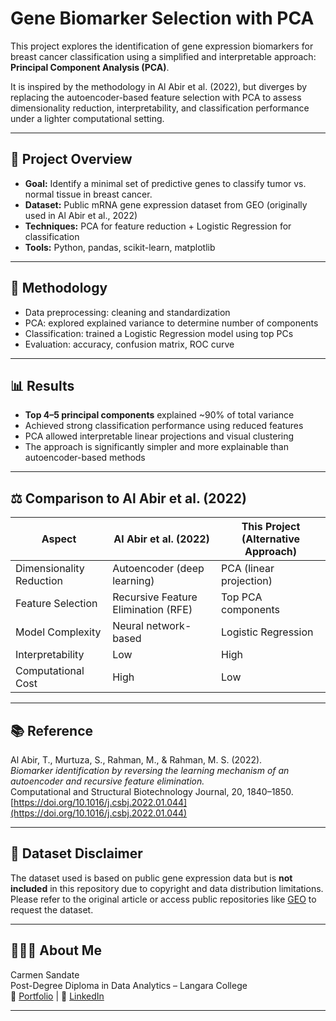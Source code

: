 # Gene Biomarker Selection with PCA

This project explores the identification of gene expression biomarkers for breast cancer classification using a simplified and interpretable approach: **Principal Component Analysis (PCA)**.

It is inspired by the methodology in Al Abir et al. (2022), but diverges by replacing the autoencoder-based feature selection with PCA to assess dimensionality reduction, interpretability, and classification performance under a lighter computational setting.

---

## 🎯 Project Overview

- **Goal:** Identify a minimal set of predictive genes to classify tumor vs. normal tissue in breast cancer.
- **Dataset:** Public mRNA gene expression dataset from GEO (originally used in Al Abir et al., 2022)
- **Techniques:** PCA for feature reduction + Logistic Regression for classification
- **Tools:** Python, pandas, scikit-learn, matplotlib

---

## 🔬 Methodology

- Data preprocessing: cleaning and standardization
- PCA: explored explained variance to determine number of components
- Classification: trained a Logistic Regression model using top PCs
- Evaluation: accuracy, confusion matrix, ROC curve

---

## 📊 Results

- **Top 4–5 principal components** explained ~90% of total variance
- Achieved strong classification performance using reduced features
- PCA allowed interpretable linear projections and visual clustering
- The approach is significantly simpler and more explainable than autoencoder-based methods

---

## ⚖️ Comparison to Al Abir et al. (2022)

| Aspect                  | Al Abir et al. (2022)                  | This Project (Alternative Approach)       |
|------------------------|----------------------------------------|-------------------------------------------|
| Dimensionality Reduction | Autoencoder (deep learning)            | PCA (linear projection)                   |
| Feature Selection       | Recursive Feature Elimination (RFE)    | Top PCA components                        |
| Model Complexity        | Neural network-based                   | Logistic Regression                       |
| Interpretability        | Low                                    | High                                      |
| Computational Cost      | High                                   | Low                                       |

---

## 📚 Reference

Al Abir, T., Murtuza, S., Rahman, M., & Rahman, M. S. (2022).  
*Biomarker identification by reversing the learning mechanism of an autoencoder and recursive feature elimination.*  
Computational and Structural Biotechnology Journal, 20, 1840–1850.  
[https://doi.org/10.1016/j.csbj.2022.01.044](https://doi.org/10.1016/j.csbj.2022.01.044)

---

## 🚫 Dataset Disclaimer

The dataset used is based on public gene expression data but is **not included** in this repository due to copyright and data distribution limitations.  
Please refer to the original article or access public repositories like [GEO](https://www.ncbi.nlm.nih.gov/geo/) to request the dataset.

---

## 👩🏻‍💻 About Me

Carmen Sandate  
Post-Degree Diploma in Data Analytics – Langara College  
💼 [Portfolio](https://sandate.vercel.app) | 🧠 [LinkedIn](https://www.linkedin.com/in/mariacarmensandate/)

---
